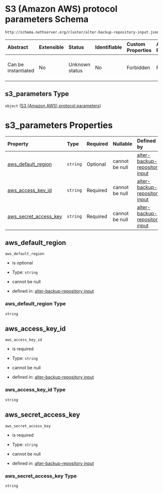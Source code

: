 # S3 (Amazon AWS) protocol parameters Schema

```txt
http://schema.nethserver.org/cluster/alter-backup-repository-input.json#/$defs/s3_parameters
```



| Abstract            | Extensible | Status         | Identifiable | Custom Properties | Additional Properties | Access Restrictions | Defined In                                                                                                |
| :------------------ | :--------- | :------------- | :----------- | :---------------- | :-------------------- | :------------------ | :-------------------------------------------------------------------------------------------------------- |
| Can be instantiated | No         | Unknown status | No           | Forbidden         | Forbidden             | none                | [alter-backup-repository-input.json\*](cluster/alter-backup-repository-input.json "open original schema") |

## s3\_parameters Type

`object` ([S3 (Amazon AWS) protocol parameters](alter-backup-repository-input-defs-s3-amazon-aws-protocol-parameters.md))

# s3\_parameters Properties

| Property                                           | Type     | Required | Nullable       | Defined by                                                                                                                                                                                                                                                                |
| :------------------------------------------------- | :------- | :------- | :------------- | :------------------------------------------------------------------------------------------------------------------------------------------------------------------------------------------------------------------------------------------------------------------------ |
| [aws\_default\_region](#aws_default_region)        | `string` | Optional | cannot be null | [alter-backup-repository input](alter-backup-repository-input-defs-s3-amazon-aws-protocol-parameters-properties-aws_default_region.md "http://schema.nethserver.org/cluster/alter-backup-repository-input.json#/$defs/s3_parameters/properties/aws_default_region")       |
| [aws\_access\_key\_id](#aws_access_key_id)         | `string` | Required | cannot be null | [alter-backup-repository input](alter-backup-repository-input-defs-s3-amazon-aws-protocol-parameters-properties-aws_access_key_id.md "http://schema.nethserver.org/cluster/alter-backup-repository-input.json#/$defs/s3_parameters/properties/aws_access_key_id")         |
| [aws\_secret\_access\_key](#aws_secret_access_key) | `string` | Required | cannot be null | [alter-backup-repository input](alter-backup-repository-input-defs-s3-amazon-aws-protocol-parameters-properties-aws_secret_access_key.md "http://schema.nethserver.org/cluster/alter-backup-repository-input.json#/$defs/s3_parameters/properties/aws_secret_access_key") |

## aws\_default\_region



`aws_default_region`

* is optional

* Type: `string`

* cannot be null

* defined in: [alter-backup-repository input](alter-backup-repository-input-defs-s3-amazon-aws-protocol-parameters-properties-aws_default_region.md "http://schema.nethserver.org/cluster/alter-backup-repository-input.json#/$defs/s3_parameters/properties/aws_default_region")

### aws\_default\_region Type

`string`

## aws\_access\_key\_id



`aws_access_key_id`

* is required

* Type: `string`

* cannot be null

* defined in: [alter-backup-repository input](alter-backup-repository-input-defs-s3-amazon-aws-protocol-parameters-properties-aws_access_key_id.md "http://schema.nethserver.org/cluster/alter-backup-repository-input.json#/$defs/s3_parameters/properties/aws_access_key_id")

### aws\_access\_key\_id Type

`string`

## aws\_secret\_access\_key



`aws_secret_access_key`

* is required

* Type: `string`

* cannot be null

* defined in: [alter-backup-repository input](alter-backup-repository-input-defs-s3-amazon-aws-protocol-parameters-properties-aws_secret_access_key.md "http://schema.nethserver.org/cluster/alter-backup-repository-input.json#/$defs/s3_parameters/properties/aws_secret_access_key")

### aws\_secret\_access\_key Type

`string`

